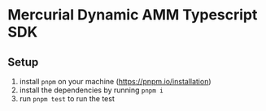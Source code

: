 # Mercurial Dynamic AMM Typescript SDK

## Setup

1. install `pnpm` on your machine (https://pnpm.io/installation)
2. install the dependencies by running `pnpm i`
3. run `pnpm test` to run the test
